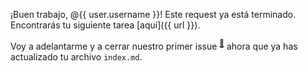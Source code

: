 ¡Buen trabajo, @{{ user.username }}! Este request ya está terminado. Encontrarás tu siguiente tarea [aquí]({{ url }}).

Voy a adelantarme y a cerrar nuestro primer issue <sup>[:book:](https://help.github.com/articles/github-glossary/#issue)</sup> ahora que ya has actualizado tu archivo `index.md`.
